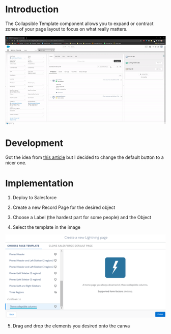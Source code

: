 # Introduction
The Collapsible Template component allows you to expand or contract zones of your page layout to focus on what really matters.

![Collapsible GIF](https://github.com/niets10/SFDX-solutions/blob/53b1e6a16711077a0f4071ff50cd2a00b0c85f72/images%2Fcollapsible-columns.gif)

# Development
Got the idea from [this article](https://developer.salesforce.com/blogs/2018/08/all-about-custom-lightning-page-templates.html) but I decided to change the default button to a nicer one.
# Implementation

1. Deploy to Salesforce

2. Create a new Record Page for the desired object 

3. Choose a Label (the hardest part for some people) and the Object 

4. Select the template in the image

![Collapsible Columns](https://github.com/niets10/SFDX-solutions/blob/b03a7b8f8f7611132238836708411d8ec236e199/images%2Fcollapsible-columns.png)

5. Drag and drop the elements you desired onto the canva


